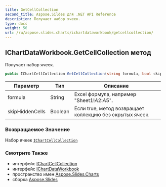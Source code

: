 ```yaml
---
title: GetCellCollection
second_title: Aspose.Sildes для .NET API Reference
description: Получает набор ячеек.
type: docs
weight: 50
url: /ru/aspose.slides.charts/ichartdataworkbook/getcellcollection/
---
```


## IChartDataWorkbook.GetCellCollection метод

Получает набор ячеек.

```csharp
public IChartCellCollection GetCellCollection(string formula, bool skipHiddenCells)
```

| Параметр | Тип | Описание |
| --- | --- | --- |
| formula | String | Excel формула, например "Sheet1!$A$2:$A$5". |
| skipHiddenCells | Boolean | Если true, метод возвращает коллекцию без скрытых ячеек. |

### Возвращаемое Значение

Набор ячеек [`IChartCellCollection`](../../ichartcellcollection)

### Смотрите Также

* интерфейс [IChartCellCollection](../../ichartcellcollection)
* интерфейс [IChartDataWorkbook](../../ichartdataworkbook)
* пространство имен [Aspose.Slides.Charts](../../ichartdataworkbook)
* сборка [Aspose.Slides](../../../)

<!-- DO NOT EDIT: сгенерировано xmldocmd для Aspose.Slides.dll -->